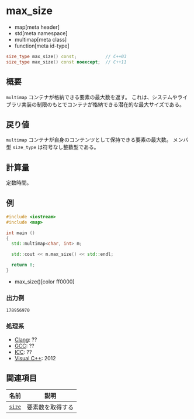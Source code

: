 # max_size
* map[meta header]
* std[meta namespace]
* multimap[meta class]
* function[meta id-type]

```cpp
size_type max_size() const;           // C++03
size_type max_size() const noexcept;  // C++11
```

## 概要
`multimap` コンテナが格納できる要素の最大数を返す。 
これは、システムやライブラリ実装の制限のもとでコンテナが格納できる潜在的な最大サイズである。


## 戻り値
`multimap` コンテナが自身のコンテンツとして保持できる要素の最大数。 
メンバ型 `size_type` は符号なし整数型である。


## 計算量
定数時間。


## 例
```cpp example
#include <iostream>
#include <map>

int main ()
{
  std::multimap<char, int> m;

  std::cout << m.max_size() << std::endl;

  return 0;
}
```
* max_size()[color ff0000]

### 出力例
```
178956970
```

### 処理系
- [Clang](/implementation.md#clang): ??
- [GCC](/implementation.md#gcc): ??
- [ICC](/implementation.md#icc): ??
- [Visual C++](/implementation.md#visual_cpp): 2012


## 関連項目
| 名前 | 説明 |
|-----------------------------------------------------------------------------------|--------------------------|
| [`size`](/reference/map/multimap/size.md) | 要素数を取得する |


